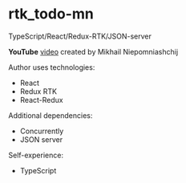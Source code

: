 # rtk_todo-mn
TypeScript/React/Redux-RTK/JSON-server

**YouTube** [video](https://www.youtube.com/watch?v=uSwe-5dPrV8&ab_channel=%D0%9C%D0%B8%D1%85%D0%B0%D0%B8%D0%BB%D0%9D%D0%B5%D0%BF%D0%BE%D0%BC%D0%BD%D1%8F%D1%89%D0%B8%D0%B9)
created by Mikhail Niepomniashchij

Author uses technologies:
- React
- Redux RTK
- React-Redux

Additional dependencies:
- Concurrently
- JSON server

Self-experience:
- TypeScript
